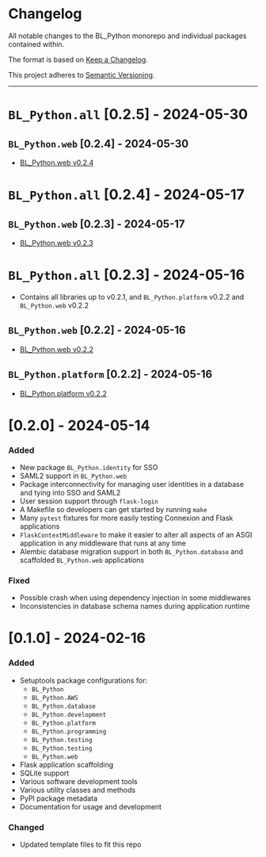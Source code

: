 # Changelog
All notable changes to the BL_Python monorepo and individual packages contained within.

The format is based on [Keep a Changelog](https://keepachangelog.com/en/1.1.0/).

This project adheres to [Semantic Versioning](https://semver.org/spec/v2.0.0.html).

---
# `BL_Python.all` [0.2.5] - 2024-05-30

## `BL_Python.web` [0.2.4] - 2024-05-30
- [BL_Python.web v0.2.4](https://github.com/uclahs-cds/BL_Python/blob/BL_Python.web-v0.2.4/src/web/CHANGELOG.md#024---2024-05-30)

# `BL_Python.all` [0.2.4] - 2024-05-17

## `BL_Python.web` [0.2.3] - 2024-05-17
- [BL_Python.web v0.2.3](https://github.com/uclahs-cds/BL_Python/blob/BL_Python.web-v0.2.3/src/web/CHANGELOG.md#023---2024-05-17)

# `BL_Python.all` [0.2.3] - 2024-05-16
- Contains all libraries up to v0.2.1, and `BL_Python.platform` v0.2.2 and `BL_Python.web` v0.2.2

## `BL_Python.web` [0.2.2] - 2024-05-16
- [BL_Python.web v0.2.2](https://github.com/uclahs-cds/BL_Python/blob/BL_Python.web-v0.2.2/src/web/CHANGELOG.md#022---2024-05-16)

## `BL_Python.platform` [0.2.2] - 2024-05-16
- [BL_Python.platform v0.2.2](https://github.com/uclahs-cds/BL_Python/blob/BL_Python.platform-v0.2.2/src/platform/CHANGELOG.md#022---2024-05-16)

# [0.2.0] - 2024-05-14
### Added
- New package `BL_Python.identity` for SSO
- SAML2 support in `BL_Python.web`
- Package interconnectivity for managing user identities in a database and tying into SSO and SAML2
- User session support through `flask-login`
- A Makefile so developers can get started by running `make`
- Many `pytest` fixtures for more easily testing Connexion and Flask applications
- `FlaskContextMiddleware` to make it easier to alter all aspects of an ASGI application in any middleware that runs at any time
- Alembic database migration support in both `BL_Python.database` and scaffolded `BL_Python.web` applications

### Fixed
- Possible crash when using dependency injection in some middlewares
- Inconsistencies in database schema names during application runtime

# [0.1.0] - 2024-02-16
### Added
- Setuptools package configurations for:
  - `BL_Python`
  - `BL_Python.AWS`
  - `BL_Python.database`
  - `BL_Python.development`
  - `BL_Python.platform`
  - `BL_Python.programming`
  - `BL_Python.testing`
  - `BL_Python.testing`
  - `BL_Python.web`
- Flask application scaffolding
- SQLite support
- Various software development tools
- Various utility classes and methods
- PyPI package metadata
- Documentation for usage and development

### Changed
- Updated template files to fit this repo
